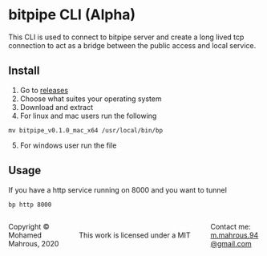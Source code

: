 # bitpipe CLI (Alpha)
This CLI is used to connect to bitpipe server and create a long lived tcp connection to act as a bridge between the public access and local service.

## Install 
1. Go to [releases](https://github.com/mmahrous/bitpipe-CLI/releases)
2. Choose what suites your operating system
3. Download and extract
4. For linux and mac users run the following 
```
mv bitpipe_v0.1.0_mac_x64 /usr/local/bin/bp
```
5. For windows user run the file

## Usage
If you have a http service running on 8000 and you want to tunnel
```
bp http 8000
```

<footer>
<p style="float:left; width: 20%;">
Copyright © Mohamed Mahrous, 2020
</p>
<p style="float:left; width: 60%; text-align:center;">
<br />This work is licensed under a MIT
</p>
<p style="float:left; width: 20%;">
Contact me:
<a href='mailto:m.mahrous.94@gmail.com'> m.mahrous.94@gmail.com </a>
</p>
</footer>
